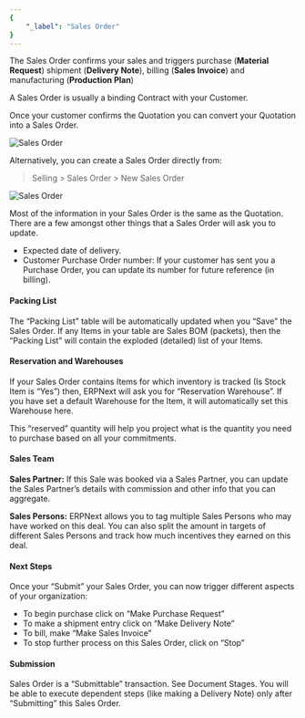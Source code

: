 ```yaml
---
{
	"_label": "Sales Order"
}
---
```

The Sales Order confirms your sales and triggers purchase (**Material  Request**) shipment (**Delivery Note**), billing (**Sales Invoice**) and manufacturing (**Production Plan**)

A Sales Order is usually a binding Contract with your Customer.

Once your customer confirms the Quotation you can convert your Quotation into a Sales Order.



![Sales Order](img/sales-order-f.jpg)





Alternatively, you can create a Sales Order directly from:


> Selling > Sales Order > New Sales Order



![Sales Order](img/sales-order.png)





Most of the information in your Sales Order is the same as the Quotation. There are a few amongst other things that a Sales Order will ask you to update.

- Expected date of delivery.
- Customer Purchase Order number: If your customer has sent you a Purchase Order, you can update its number for future reference (in billing).

#### Packing List

The “Packing List” table will be automatically updated when you “Save” the Sales Order. If any Items in your table are Sales BOM (packets), then the “Packing List” will contain the exploded (detailed) list of your Items.

#### Reservation and Warehouses

If your Sales Order contains Items for which inventory is tracked (Is Stock Item is “Yes”) then, ERPNext will ask you for “Reservation Warehouse”. If you have set a default Warehouse for the Item, it will automatically set this Warehouse here.

This “reserved” quantity will help you project what is the quantity you need to purchase based on all your commitments.

#### Sales Team

**Sales Partner:** If this Sale was booked via a Sales Partner, you can update the Sales Partner’s details with commission and other info that you can aggregate.

**Sales Persons:** ERPNext allows you to tag multiple Sales Persons who may have worked on this deal. You can also split the amount in targets of different Sales Persons and track how much incentives they earned on this deal.

#### Next Steps

Once your “Submit” your Sales Order, you can now trigger different aspects of your organization:

- To begin purchase click on “Make Purchase Request”
- To make a shipment entry click on “Make Delivery Note”
- To bill, make “Make Sales Invoice”
- To stop further process on this Sales Order, click on “Stop”

#### Submission

Sales Order is a “Submittable” transaction. See Document Stages. You will be able to execute dependent steps (like making a Delivery Note) only after “Submitting” this Sales Order.

